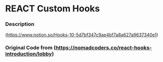 # REACT Custom Hooks

### Description

(https://www.notion.so/Hooks-10-5d7bf347c9ae4bf7a8a627a9637340e1)


### Original Code from (https://nomadcoders.co/react-hooks-introduction/lobby)
